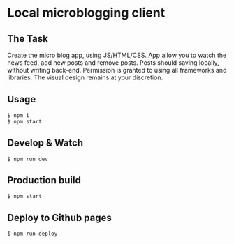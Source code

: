 # Local microblogging client

## The Task
Create the micro blog app, using JS/HTML/CSS. App allow you to watch the news feed, add new posts and remove posts. Posts should  saving locally, without writing back-end. Permission is granted to using all frameworks and libraries. The visual design remains at your discretion.

## Usage

    $ npm i
    $ npm start

## Develop & Watch

    $ npm run dev

## Production build

    $ npm start

## Deploy to Github pages

    $ npm run deploy
